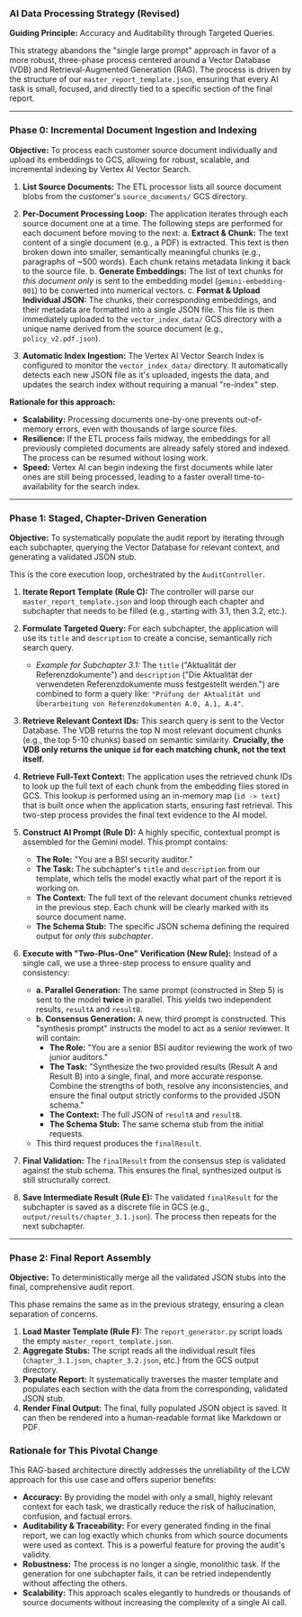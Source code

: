 ### **AI Data Processing Strategy (Revised)**

**Guiding Principle:** Accuracy and Auditability through Targeted Queries.

This strategy abandons the "single large prompt" approach in favor of a more robust, three-phase process centered around a Vector Database (VDB) and Retrieval-Augmented Generation (RAG). The process is driven by the structure of our `master_report_template.json`, ensuring that every AI task is small, focused, and directly tied to a specific section of the final report.

---

### **Phase 0: Incremental Document Ingestion and Indexing**

**Objective:** To process each customer source document individually and upload its embeddings to GCS, allowing for robust, scalable, and incremental indexing by Vertex AI Vector Search.

1.  **List Source Documents:** The ETL processor lists all source document blobs from the customer's `source_documents/` GCS directory.

2.  **Per-Document Processing Loop:** The application iterates through each source document one at a time. The following steps are performed for each document before moving to the next:
    a.  **Extract & Chunk:** The text content of a single document (e.g., a PDF) is extracted. This text is then broken down into smaller, semantically meaningful chunks (e.g., paragraphs of ~500 words). Each chunk retains metadata linking it back to the source file.
    b.  **Generate Embeddings:** The list of text chunks for *this document only* is sent to the embedding model (`gemini-embedding-001`) to be converted into numerical vectors.
    c.  **Format & Upload Individual JSON:** The chunks, their corresponding embeddings, and their metadata are formatted into a single JSON file. This file is then immediately uploaded to the `vector_index_data/` GCS directory with a unique name derived from the source document (e.g., `policy_v2.pdf.json`).

3.  **Automatic Index Ingestion:** The Vertex AI Vector Search Index is configured to monitor the `vector_index_data/` directory. It automatically detects each new JSON file as it's uploaded, ingests the data, and updates the search index without requiring a manual "re-index" step.

**Rationale for this approach:**
*   **Scalability:** Processing documents one-by-one prevents out-of-memory errors, even with thousands of large source files.
*   **Resilience:** If the ETL process fails midway, the embeddings for all previously completed documents are already safely stored and indexed. The process can be resumed without losing work.
*   **Speed:** Vertex AI can begin indexing the first documents while later ones are still being processed, leading to a faster overall time-to-availability for the search index.

---

### **Phase 1: Staged, Chapter-Driven Generation**

**Objective:** To systematically populate the audit report by iterating through each subchapter, querying the Vector Database for relevant context, and generating a validated JSON stub.

This is the core execution loop, orchestrated by the `AuditController`.

1.  **Iterate Report Template (Rule C):** The controller will parse our `master_report_template.json` and loop through each chapter and subchapter that needs to be filled (e.g., starting with 3.1, then 3.2, etc.).
2.  **Formulate Targeted Query:** For each subchapter, the application will use its `title` and `description` to create a concise, semantically rich search query.
    *   *Example for Subchapter 3.1:* The `title` ("Aktualität der Referenzdokumente") and `description` ("Die Aktualität der verwendeten Referenzdokumente muss festgestellt werden.") are combined to form a query like: `"Prüfung der Aktualität und Überarbeitung von Referenzdokumenten A.0, A.1, A.4"`.
3.  **Retrieve Relevant Context IDs:** This search query is sent to the Vector Database. The VDB returns the top N most relevant document chunks (e.g., the top 5-10 chunks) based on semantic similarity. **Crucially, the VDB only returns the unique `id` for each matching chunk, not the text itself.**
4.  **Retrieve Full-Text Context:** The application uses the retrieved chunk IDs to look up the full text of each chunk from the embedding files stored in GCS. This lookup is performed using an in-memory map (`id -> text`) that is built once when the application starts, ensuring fast retrieval. This two-step process provides the final text evidence to the AI model.
5.  **Construct AI Prompt (Rule D):** A highly specific, contextual prompt is assembled for the Gemini model. This prompt contains:
    *   **The Role:** "You are a BSI security auditor."
    *   **The Task:** The subchapter's `title` and `description` from our template, which tells the model exactly what part of the report it is working on.
    *   **The Context:** The full text of the relevant document chunks retrieved in the previous step. Each chunk will be clearly marked with its source document name.
    *   **The Schema Stub:** The specific JSON schema defining the required output for *only this subchapter*.
6.  **Execute with "Two-Plus-One" Verification (New Rule):** Instead of a single call, we use a three-step process to ensure quality and consistency:
    *   **a. Parallel Generation:** The same prompt (constructed in Step 5) is sent to the model **twice** in parallel. This yields two independent results, `resultA` and `resultB`.
    *   **b. Consensus Generation:** A new, third prompt is constructed. This "synthesis prompt" instructs the model to act as a senior reviewer. It will contain:
        *   **The Role:** "You are a senior BSI auditor reviewing the work of two junior auditors."
        *   **The Task:** "Synthesize the two provided results (Result A and Result B) into a single, final, and more accurate response. Combine the strengths of both, resolve any inconsistencies, and ensure the final output strictly conforms to the provided JSON schema."
        *   **The Context:** The full JSON of `resultA` and `resultB`.
        *   **The Schema Stub:** The same schema stub from the initial requests.
    *   This third request produces the `finalResult`.

7.  **Final Validation:** The `finalResult` from the consensus step is validated against the stub schema. This ensures the final, synthesized output is still structurally correct.

8.  **Save Intermediate Result (Rule E):** The validated `finalResult` for the subchapter is saved as a discrete file in GCS (e.g., `output/results/chapter_3.1.json`). The process then repeats for the next subchapter.

---

### **Phase 2: Final Report Assembly**

**Objective:** To deterministically merge all the validated JSON stubs into the final, comprehensive audit report.

This phase remains the same as in the previous strategy, ensuring a clean separation of concerns.

1.  **Load Master Template (Rule F):** The `report_generator.py` script loads the empty `master_report_template.json`.
2.  **Aggregate Stubs:** The script reads all the individual result files (`chapter_3.1.json`, `chapter_3.2.json`, etc.) from the GCS output directory.
3.  **Populate Report:** It systematically traverses the master template and populates each section with the data from the corresponding, validated JSON stub.
4.  **Render Final Output:** The final, fully populated JSON object is saved. It can then be rendered into a human-readable format like Markdown or PDF.

### **Rationale for This Pivotal Change**

This RAG-based architecture directly addresses the unreliability of the LCW approach for this use case and offers superior benefits:

*   **Accuracy:** By providing the model with only a small, highly relevant context for each task, we drastically reduce the risk of hallucination, confusion, and factual errors.
*   **Auditability & Traceability:** For every generated finding in the final report, we can log exactly which chunks from which source documents were used as context. This is a powerful feature for proving the audit's validity.
*   **Robustness:** The process is no longer a single, monolithic task. If the generation for one subchapter fails, it can be retried independently without affecting the others.
*   **Scalability:** This approach scales elegantly to hundreds or thousands of source documents without increasing the complexity of a single AI call.